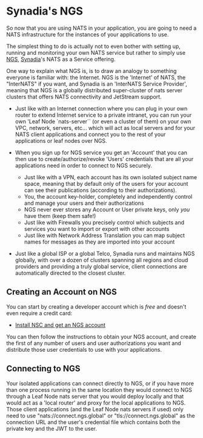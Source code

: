 # Synadia's NGS

So now that you are using NATS in your application, you are going to need a NATS infrastructure for the instances of your applications to use.

The simplest thing to do is actually not to even bother with setting up, running and monitoring your own NATS service but rather to simply use [NGS](https://www.synadia.com/cloud?utm_source=nats_docs&utm_medium=nats), [Synadia](https://www.synadia.com?utm_source=nats_docs&utm_medium=nats)'s NATS as a Service offering.

One way to explain what NGS is, is to draw an analogy to something everyone is familiar with: the Internet. NGS is the 'Internet' of NATS, the "InterNATS" if you want, and Synadia is an 'InterNATS Service Provider', meaning that NGS is a globally distributed super-cluster of nats server clusters that offers NATS connectivity and JetStream support.

* Just like with an Internet connection where you can plug in your own router to extend Internet service to a private intranet, you can run your own  'Leaf Node `nats-server`` (or even a cluster of them) on your own VPC, network, servers, etc...  which will act as local servers and for your NATS client applications and connect you to the rest of your applications or leaf nodes over NGS.


* When you sign up for NGS service you get an 'Account' that you can then use to create/authorize/revoke 'Users' credentials that are all your applications need in order to connect to NGS securely.
  * Just like with a VPN, each account has its own isolated subject name space, meaning that by default only of the users for your account can see their publications (according to their authorizations).
  * You, the account key-holder, completely and independently control and manage your users and their authorizations
  * NGS never ever stores any Account or User private keys, only _you_ have them (keep them safe!)
  * Just like with Firewalls you precisely control which subjects and services you want to import or export with other accounts
  * Just like with Network Address Translation you can map subject names for messages as they are imported into your account


* Just like a global ISP or a global Telco, Synadia runs and maintains NGS globally, with over a dozen of clusters spanning all regions and cloud providers and providing a truly global service, client connections are automatically directed to the closest cluster.

## Creating an Account on NGS

You can start by creating a developer account which is *free* and doesn't even require a credit card:

* [Install NSC and get an NGS account](https://www.synadia.com/cloud)

You can then follow the instructions to obtain your NGS account, and create the first of any number of users and user authorizations you want and distribute those user credentials to use with your applications.

## Connecting to NGS

Your isolated applications can connect directly to NGS, or if you have more than one process running in the same location they would connect to NGS through a Leaf Node nats server that you would deploy locally and that would act as a 'local router' and proxy for the local applications to NGS. Those client applications (and the Leaf Node nats servers if used) only need to use "nats://connect.ngs.global" or "tls://connect.ngs.global" as the connection URL and the user's credential file which contains both the private key and the JWT to the user.
